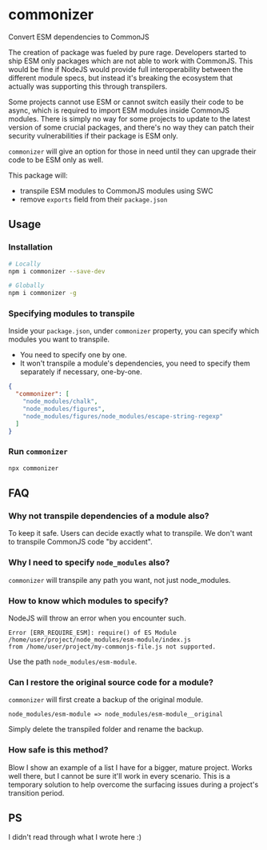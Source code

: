 # commonizer

Convert ESM dependencies to CommonJS

The creation of package was fueled by pure rage. Developers started to ship ESM
only packages which are not able to work with CommonJS. This would be fine if
NodeJS would provide full interoperability between the different module specs,
but instead it's breaking the ecosystem that actually was supporting this
through transpilers.

Some projects cannot use ESM or cannot switch easily their code to be async,
which is required to import ESM modules inside CommonJS modules. There is simply
no way for some projects to update to the latest version of some crucial
packages, and there's no way they can patch their security vulnerabilities if
their package is ESM only.

`commonizer` will give an option for those in need until they can upgrade their
code to be ESM only as well.

This package will:

- transpile ESM modules to CommonJS modules using SWC
- remove `exports` field from their `package.json`

## Usage

### Installation

```sh
# Locally
npm i commonizer --save-dev

# Globally
npm i commonizer -g
```

### Specifying modules to transpile

Inside your `package.json`, under `commonizer` property, you can specify which
modules you want to transpile.

- You need to specify one by one.
- It won't transpile a module's dependencies, you need to specify them
  separately if necessary, one-by-one.

```json
{
  "commonizer": [
    "node_modules/chalk",
    "node_modules/figures",
    "node_modules/figures/node_modules/escape-string-regexp"
  ]
}
```

### Run `commonizer`

```sh
npx commonizer
```

## FAQ

### Why not transpile dependencies of a module also?

To keep it safe. Users can decide exactly what to transpile. We don't want to
transpile CommonJS code "by accident".

### Why I need to specify `node_modules` also?

`commonizer` will transpile any path you want, not just node_modules.

### How to know which modules to specify?

NodeJS will throw an error when you encounter such.

```
Error [ERR_REQUIRE_ESM]: require() of ES Module /home/user/project/node_modules/esm-module/index.js
from /home/user/project/my-commonjs-file.js not supported.
```

Use the path `node_modules/esm-module`.

### Can I restore the original source code for a module?

`commonizer` will first create a backup of the original module.

`node_modules/esm-module => node_modules/esm-module__original`

Simply delete the transpiled folder and rename the backup.

### How safe is this method?

Blow I show an example of a list I have for a bigger, mature project. Works well
there, but I cannot be sure it'll work in every scenario. This is a temporary
solution to help overcome the surfacing issues during a project's transition
period.

## PS

I didn't read through what I wrote here :)
